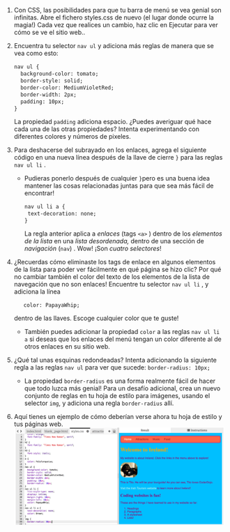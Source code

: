 1. Con CSS, las posibilidades para que tu barra de menú se vea genial son infinitas. Abre el fichero styles.css de nuevo \(el lugar donde ocurre la magia!\) Cada vez que realices un cambio, haz clic en Ejecutar para ver cómo se ve el sitio web..
2. Encuentra tu selector `nav ul` y adiciona más reglas de manera que se vea como esto:
   ```
   nav ul {
     background-color: tomato;
     border-style: solid;
     border-color: MediumVioletRed;
     border-width: 2px;
     padding: 10px;
   }
   ```

   La propiedad `padding` adiciona espacio. ¿Puedes averiguar qué hace cada una de las otras propiedades? Intenta experimentando con diferentes colores y números de pixeles. 
3. Para deshacerse del subrayado en los enlaces, agrega el siguiente código en una nueva línea después de la llave de cierre `}` para las reglas `nav ul li` .
   * Pudieras ponerlo después de cualquier `}`pero es una buena idea mantener las cosas relacionadas juntas para que sea más fácil de encontrar!
     ```
     nav ul li a {
      text-decoration: none;
     }
     ```

     La regla anterior aplica a _enlaces_ \(tags `<a>` \) dentro  de los  _elementos de la lista_ en una _lista desordenada,_ dentro de una sección de _navigación_ \(`nav`\) . Wow! ¡Son _cuatro selectores_!
4. ¿Recuerdas cómo eliminaste los tags de enlace en algunos elementos de la lista para poder ver fácilmente en qué página se hizo clic?  Por qué no cambiar también el color del texto de los elementos de la lista de navegación que no son enlaces! Encuentre tu selector `nav ul li` , y adiciona la línea
   ```
      color: PapayaWhip;
   ```

   dentro de las llaves. Escoge cualquier color que te guste! 
   * También puedes adicionar la propiedad `color` a las reglas `nav ul li a` si deseas que los enlaces del menú tengan un color diferente al de otros enlaces en su sitio web.
5. ¿Qué tal unas esquinas redondeadas? Intenta adicionando la siguiente regla a las reglas `nav ul` para ver que sucede: `border-radius: 10px;`
   * La propiedad `border-radius`  es una forma realmente fácil de hacer que todo luzca más genial! Para un desafío adicional, crea un nuevo conjunto de reglas en tu hoja de estilo para imágenes, usando el selector  `img`, y adiciona una regla `border-radius` allí.  
6. Aquí tienes un ejemplo de cómo deberían verse ahora tu hoja de estilo y tus páginas web. ![](assets/MenuBarFullStyles.png)



